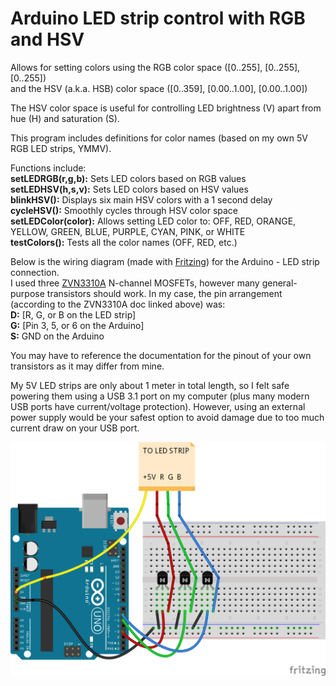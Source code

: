 # Arduino LED strip control with RGB and HSV

Allows for setting colors using the RGB color space ([0..255], [0..255], [0..255]) \
and the HSV (a.k.a. HSB) color space ([0..359], [0.00..1.00], [0.00..1.00])

The HSV color space is useful for controlling LED brightness (V) apart from hue (H) and saturation (S).

This program includes definitions for color names (based on my own 5V RGB LED strips, YMMV).

Functions include:\
**setLEDRGB(r,g,b):** Sets LED colors based on RGB values \
**setLEDHSV(h,s,v):** Sets LED colors based on HSV values \
**blinkHSV():** Displays six main HSV colors with a 1 second delay \
**cycleHSV():** Smoothly cycles through HSV color space \
**setLEDColor(color):** Allows setting LED color to: OFF, RED, ORANGE, YELLOW, GREEN, BLUE, PURPLE, CYAN, PINK, or WHITE \
**testColors():** Tests all the color names (OFF, RED, etc.)

Below is the wiring diagram (made with [Fritzing](http://fritzing.org/)) for the Arduino - LED strip connection. \
I used three [ZVN3310A](https://www.diodes.com/assets/Datasheets/ZVN3310A.pdf) N-channel MOSFETs, however many general-purpose transistors should work. In my case, the pin arrangement (according to the ZVN3310A doc linked above) was: \
**D:** [R, G, or B on the LED strip] \
**G:** [Pin 3, 5, or 6 on the Arduino] \
**S:** GND on the Arduino

You may have to reference the documentation for the pinout of your own transistors as it may differ from mine.

My 5V LED strips are only about 1 meter in total length, so I felt safe powering them using a USB 3.1 port on my computer (plus many modern USB ports have current/voltage protection). However, using an external power supply would be your safest option to avoid damage due to too much current draw on your USB port.

![Wiring diagram](https://github.com/alejandro-n-rivera/arduino_led_rgb_hsv/blob/master/wiring_diagram.png)
